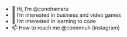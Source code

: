 - 👋 Hi, I’m @conohamaru
- 👀 I’m interested in business and video games
- 🌱 I’m interested in learning to code
- 📫 How to reach me @connnnuh (instagram)

